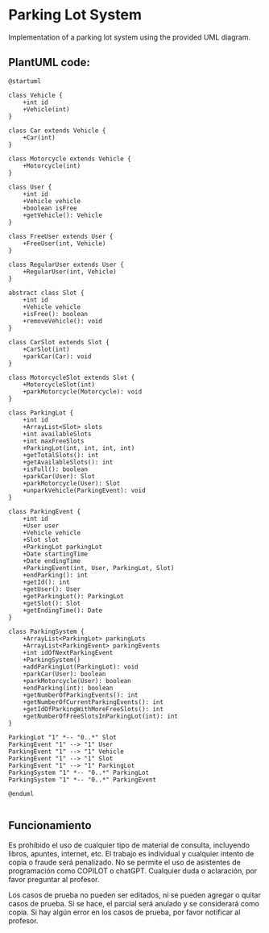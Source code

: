# Parking Lot System

Implementation of a parking lot system using the provided UML diagram.


   
## PlantUML code:

```plantuml
@startuml

class Vehicle {
    +int id
    +Vehicle(int)
}

class Car extends Vehicle {
    +Car(int)
}

class Motorcycle extends Vehicle {
    +Motorcycle(int)
}

class User {
    +int id
    +Vehicle vehicle
    +boolean isFree
    +getVehicle(): Vehicle
}

class FreeUser extends User {
    +FreeUser(int, Vehicle)
}

class RegularUser extends User {
    +RegularUser(int, Vehicle)
}

abstract class Slot {
    +int id
    +Vehicle vehicle
    +isFree(): boolean
    +removeVehicle(): void
}

class CarSlot extends Slot {
    +CarSlot(int)
    +parkCar(Car): void
}

class MotorcycleSlot extends Slot {
    +MotorcycleSlot(int)
    +parkMotorcycle(Motorcycle): void
}

class ParkingLot {
    +int id
    +ArrayList<Slot> slots
    +int availableSlots
    +int maxFreeSlots
    +ParkingLot(int, int, int, int)
    +getTotalSlots(): int
    +getAvailableSlots(): int
    +isFull(): boolean
    +parkCar(User): Slot
    +parkMotorcycle(User): Slot
    +unparkVehicle(ParkingEvent): void
}

class ParkingEvent {
    +int id
    +User user
    +Vehicle vehicle
    +Slot slot
    +ParkingLot parkingLot
    +Date startingTime
    +Date endingTime
    +ParkingEvent(int, User, ParkingLot, Slot)
    +endParking(): int
    +getId(): int
    +getUser(): User
    +getParkingLot(): ParkingLot
    +getSlot(): Slot
    +getEndingTime(): Date
}

class ParkingSystem {
    +ArrayList<ParkingLot> parkingLots
    +ArrayList<ParkingEvent> parkingEvents
    +int idOfNextParkingEvent
    +ParkingSystem()
    +addParkingLot(ParkingLot): void
    +parkCar(User): boolean
    +parkMotorcycle(User): boolean
    +endParking(int): boolean
    +getNumberOfParkingEvents(): int
    +getNumberOfCurrentParkingEvents(): int
    +getIdOfParkingWithMoreFreeSlots(): int
    +getNumberOfFreeSlotsInParkingLot(int): int
}

ParkingLot "1" *-- "0..*" Slot
ParkingEvent "1" --> "1" User
ParkingEvent "1" --> "1" Vehicle
ParkingEvent "1" --> "1" Slot
ParkingEvent "1" --> "1" ParkingLot
ParkingSystem "1" *-- "0..*" ParkingLot
ParkingSystem "1" *-- "0..*" ParkingEvent

@enduml


```

## Funcionamiento
Es prohíbido el uso de cualquier tipo de material de consulta, incluyendo libros, apuntes, internet, etc. El trabajo es individual y cualquier intento de copia o fraude será penalizado. No se permite el uso de asistentes de programación como COPILOT o chatGPT. Cualquier duda o aclaración, por favor preguntar al profesor.   
   
Los casos de prueba no pueden ser editados, ni se pueden agregar o quitar casos de prueba. Si se hace, el parcial será anulado y se considerará como copia. Si hay algún error en los casos de prueba, por favor notificar al profesor.


